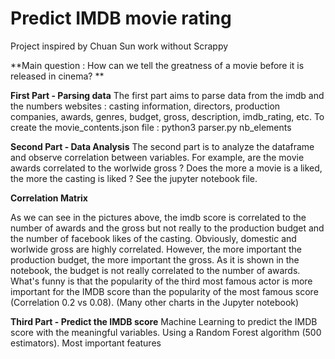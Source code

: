 # Predict IMDB movie rating
Project inspired by Chuan Sun work without Scrappy

**Main question : How can we tell the greatness of a movie before it is released in cinema?
**

**First Part - Parsing data**
The first part aims to parse data from the imdb and the numbers websites : casting information, directors, production companies, awards, genres, budget, gross, description, imdb_rating, etc.
To create the movie_contents.json file :
python3 parser.py nb_elements

**Second Part - Data Analysis**
The second part is to analyze the dataframe and observe correlation between variables. For example, are the movie awards correlated to the worlwide gross ? Does the more a movie is a liked, the more the casting is liked ? See the jupyter notebook file.

**Correlation Matrix**

As we can see in the pictures above, the imdb score is correlated to the number of awards and the gross but not really to the production budget and the number of facebook likes of the casting.
Obviously, domestic and worlwide gross are highly correlated. However, the more important the production budget, the more important the gross.
As it is shown in the notebook, the budget is not really correlated to the number of awards.
What's funny is that the popularity of the third most famous actor is more important for the IMDB score than the popularity of the most famous score (Correlation 0.2 vs 0.08).
(Many other charts in the Jupyter notebook)

**Third Part - Predict the IMDB score**
Machine Learning to predict the IMDB score with the meaningful variables.
Using a Random Forest algorithm (500 estimators). Most important features
